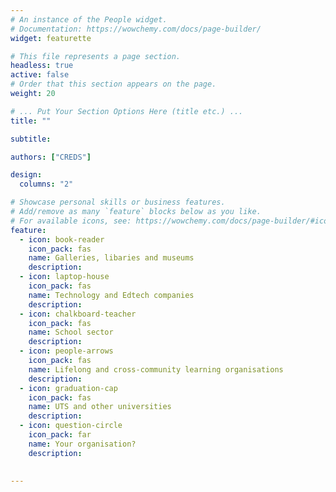 ```yaml
---
# An instance of the People widget.
# Documentation: https://wowchemy.com/docs/page-builder/
widget: featurette

# This file represents a page section.
headless: true
active: false
# Order that this section appears on the page.
weight: 20

# ... Put Your Section Options Here (title etc.) ...
title: ""

subtitle:

authors: ["CREDS"]

design:
  columns: "2"

# Showcase personal skills or business features.
# Add/remove as many `feature` blocks below as you like.
# For available icons, see: https://wowchemy.com/docs/page-builder/#icons
feature:
  - icon: book-reader
    icon_pack: fas
    name: Galleries, libaries and museums
    description: 
  - icon: laptop-house
    icon_pack: fas
    name: Technology and Edtech companies
    description: 
  - icon: chalkboard-teacher
    icon_pack: fas
    name: School sector
    description: 
  - icon: people-arrows
    icon_pack: fas
    name: Lifelong and cross-community learning organisations
    description: 
  - icon: graduation-cap
    icon_pack: fas
    name: UTS and other universities 
    description: 
  - icon: question-circle
    icon_pack: far
    name: Your organisation?
    description: 

   
---
```


